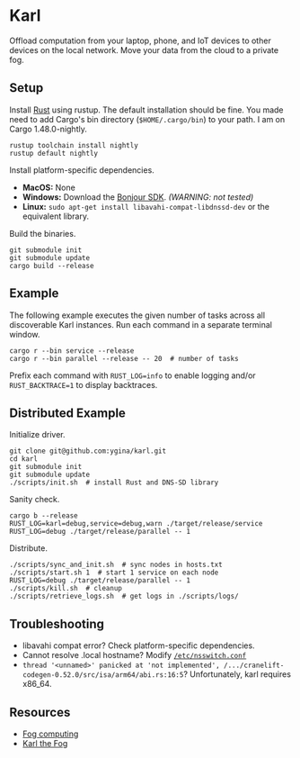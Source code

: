 # Karl
Offload computation from your laptop, phone, and IoT devices to other devices on the local network. Move your data from the cloud to a private fog.

## Setup
Install [Rust](https://www.rust-lang.org/tools/install) using rustup. The default installation should be fine. You made need to add Cargo's bin directory (`$HOME/.cargo/bin`) to your path. I am on Cargo 1.48.0-nightly.

```
rustup toolchain install nightly
rustup default nightly
```

Install platform-specific dependencies.
* **MacOS:** None
* **Windows:** Download the [Bonjour SDK](https://developer.apple.com/bonjour/). _(WARNING: not tested)_
* **Linux:** `sudo apt-get install libavahi-compat-libdnssd-dev` or the equivalent library.

Build the binaries.

```
git submodule init
git submodule update
cargo build --release
```

## Example
The following example executes the given number of tasks across all discoverable Karl instances. Run each command in a separate terminal window.

```
cargo r --bin service --release
cargo r --bin parallel --release -- 20  # number of tasks
```

Prefix each command with `RUST_LOG=info` to enable logging and/or `RUST_BACKTRACE=1` to display backtraces.


## Distributed Example

Initialize driver.
```
git clone git@github.com:ygina/karl.git
cd karl
git submodule init
git submodule update
./scripts/init.sh  # install Rust and DNS-SD library
```

Sanity check.
```
cargo b --release
RUST_LOG=karl=debug,service=debug,warn ./target/release/service
RUST_LOG=debug ./target/release/parallel -- 1
```

Distribute.
```
./scripts/sync_and_init.sh  # sync nodes in hosts.txt
./scripts/start.sh 1  # start 1 service on each node
RUST_LOG=debug ./target/release/parallel -- 1
./scripts/kill.sh  # cleanup
./scripts/retrieve_logs.sh  # get logs in ./scripts/logs/
```

## Troubleshooting

* libavahi compat error? Check platform-specific dependencies.
* Cannot resolve .local hostname? Modify [`/etc/nsswitch.conf`](https://superuser.com/questions/1417190/why-do-i-need-to-change-the-order-of-hosts-in-nsswitch-conf)
* `thread '<unnamed>' panicked at 'not implemented', /.../cranelift-codegen-0.52.0/src/isa/arm64/abi.rs:16:5`? Unfortunately, karl requires x86_64.

## Resources
* [Fog computing](https://en.wikipedia.org/wiki/Fog_computing)
* [Karl the Fog](https://en.wikipedia.org/wiki/San_Francisco_fog)
